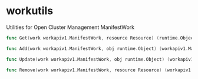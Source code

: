 # workutils

Utilities for Open Cluster Management ManifestWork

```go
func Get(work workapiv1.ManifestWork, resource Resource) (runtime.Object, error)

func Add(work workapiv1.ManifestWork, obj runtime.Object) (workapiv1.ManifestWork, error)

func Update(work workapiv1.ManifestWork, obj runtime.Object) (workapiv1.ManifestWork, error)

func Remove(work workapiv1.ManifestWork, resource Resource) (workapiv1.ManifestWork, error)
```